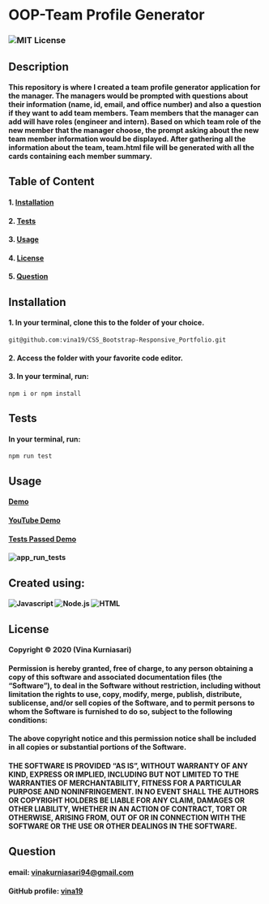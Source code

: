 # OOP-Team Profile Generator
### ![MIT License](https://img.shields.io/static/v1?label=License&message=MIT&color=yellow)
## Description
#### This repository is where I created a team profile generator application for the manager. The managers would be prompted with questions about their information (name, id, email, and office number) and also a question if they want to add team members. Team members that the manager can add will have roles (engineer and intern). Based on which team role of the new member that the manager choose, the prompt asking about the new team member information would be displayed. After gathering all the information about the team, team.html file will be generated with all the cards containing each member summary.

## Table of Content
#### 1. [Installation](##Installation)
#### 2. [Tests](##Tests)
#### 3. [Usage](##Usage)
#### 4. [License](##License)
#### 5. [Question](##Question)

## Installation
#### 1. In your terminal, clone this to the folder of your choice.

    git@github.com:vina19/CSS_Bootstrap-Responsive_Portfolio.git

#### 2. Access the folder with your favorite code editor.
#### 3. In your terminal, run:
    
    npm i or npm install

## Tests
#### In your terminal, run:

    npm run test

## Usage
#### [Demo](https://drive.google.com/file/d/1-X2n6kbegaU1Sde-sc_uB-GRQQT8dFsO/view)
#### [YouTube Demo](https://youtu.be/8JKCHa-cObk)
#### [Tests Passed Demo](https://drive.google.com/file/d/1_1CMQfoYkwIlFPIsSfgwSq60RL00VmBA/view)
#### ![app_run_tests](https://user-images.githubusercontent.com/46719712/101822355-cebc3380-3aee-11eb-8351-53d41c752b3e.gif)

## Created using:
####  ![Javascript](https://img.shields.io/static/v1?label=JavaScript&message=ES6&color=blue) ![Node.js](https://img.shields.io/static/v1?label=Node.js&message=6.14.8&color=green) ![HTML](https://img.shields.io/static/v1?label=HTML&message=HTML5&color=orange)

## License
#### Copyright © 2020 (Vina Kurniasari)

#### Permission is hereby granted, free of charge, to any person obtaining a copy of this software and associated documentation files (the “Software”), to deal in the Software without restriction, including without limitation the rights to use, copy, modify, merge, publish, distribute, sublicense, and/or sell copies of the Software, and to permit persons to whom the Software is furnished to do so, subject to the following conditions:

#### The above copyright notice and this permission notice shall be included in all copies or substantial portions of the Software.

#### THE SOFTWARE IS PROVIDED “AS IS”, WITHOUT WARRANTY OF ANY KIND, EXPRESS OR IMPLIED, INCLUDING BUT NOT LIMITED TO THE WARRANTIES OF MERCHANTABILITY, FITNESS FOR A PARTICULAR PURPOSE AND NONINFRINGEMENT. IN NO EVENT SHALL THE AUTHORS OR COPYRIGHT HOLDERS BE LIABLE FOR ANY CLAIM, DAMAGES OR OTHER LIABILITY, WHETHER IN AN ACTION OF CONTRACT, TORT OR OTHERWISE, ARISING FROM, OUT OF OR IN CONNECTION WITH THE SOFTWARE OR THE USE OR OTHER DEALINGS IN THE SOFTWARE.

## Question
#### email: vinakurniasari94@gmail.com
#### GitHub profile: [vina19](https://github.com/vina19)